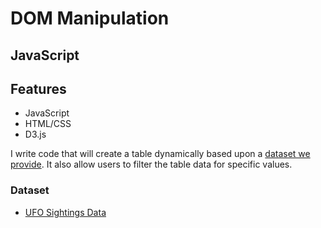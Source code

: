 # DOM Manipulation
## JavaScript 

## Features

  * JavaScript 
  * HTML/CSS 
  * D3.js  

I write code that will create a table dynamically based upon a [dataset we provide](StarterCode/static/js/data.js). It also allow users to filter the table data for specific values.

### Dataset

* [UFO Sightings Data](StarterCode/static/js/data.js)
